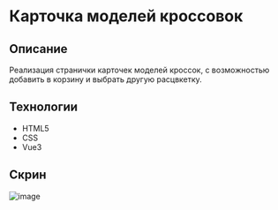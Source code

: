 # Карточка моделей кроссовок
## Описание
Реализация странички карточек моделей кроссок, с возможностью добавить в корзину и выбрать другую расцвкетку.
## Технологии
* HTML5
* CSS
* Vue3
## Скрин
![image](https://github.com/Chubak-s/SneakerCard/assets/112934217/49a4775c-b27b-4968-a333-0f71e5971a8a)
